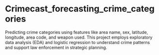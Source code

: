 # Crimecast_forecasting_crime_categories
Predicting crime categories using features like area name, sex, latitude, longitude, area code, and weapon used. This project employs exploratory data analysis (EDA) and logistic regression to understand crime patterns and support law enforcement in strategic planning.
